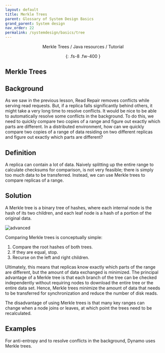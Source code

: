 ```yaml
---
layout: default
title: Merkle Trees
parent: Glossary of System Design Basics
grand_parent: System design
nav_order: 22
permalink: /systemdesign/basics/tree
---
```

<div align="center" markdown="1">
Merkle Trees / Java resources / Tutorial

{: .fs-8 .fw-400 }
</div>

## Merkle Trees

## Background

As we saw in the previous lesson, Read Repair removes conflicts while serving read requests. But, if a replica falls significantly behind others, it might take a very long time to resolve conflicts. It would be nice to be able to automatically resolve some conflicts in the background. To do this, we need to quickly compare two copies of a range and figure out exactly which parts are different. In a distributed environment, how can we quickly compare two copies of a range of data residing on two different replicas and figure out exactly which parts are different?

## Definition

A replica can contain a lot of data. Naively splitting up the entire range to calculate checksums for comparison, is not very feasible; there is simply too much data to be transferred. Instead, we can use Merkle trees to compare replicas of a range.

## Solution

A Merkle tree is a binary tree of hashes, where each internal node is the hash of its two children, and each leaf node is a hash of a portion of the original data.

![advanced](https://raw.githubusercontent.com/TestJavaDev/java-resources/master/resources/big/big41.png)

Comparing Merkle trees is conceptually simple:
1. Compare the root hashes of both trees.
2. If they are equal, stop.
3. Recurse on the left and right children.

Ultimately, this means that replicas know exactly which parts of the range are different, but the amount of data exchanged is minimized. The principal advantage of a Merkle tree is that each branch of the tree can be checked independently without requiring nodes to download the entire tree or the entire data set. Hence, Merkle trees minimize the amount of data that needs to be transferred for synchronization and reduce the number of disk reads.

The disadvantage of using Merkle trees is that many key ranges can change when a node joins or leaves, at which point the trees need to be recalculated.

## Examples

For anti-entropy and to resolve conflicts in the background, Dynamo uses Merkle trees.
